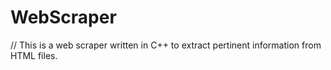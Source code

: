 # WebScraper
// This is a web scraper written in C++ to extract pertinent information from HTML files.
